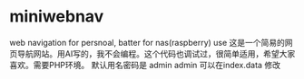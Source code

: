 # miniwebnav
web navigation for persnoal, batter for nas(raspberry) use
这是一个简易的网页导航网站。用AI写的，我不会编程。这个代码也调试过，很简单适用，希望大家喜欢。需要PHP环境。
默认用名密码是 admin admin
可以在index.data 修改
